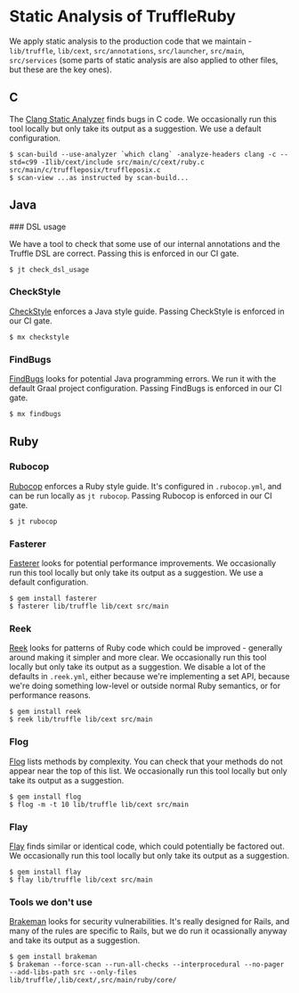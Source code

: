 # Static Analysis of TruffleRuby

We apply static analysis to the production code that we maintain -
`lib/truffle`, `lib/cext`, `src/annotations`, `src/launcher`, `src/main`,
`src/services` (some parts of static analysis are also applied to other files,
but these are the key ones).

## C

The [Clang Static Analyzer](https://clang-analyzer.llvm.org) finds bugs in C
code. We occasionally run this tool locally but only take its output as a
suggestion. We use a default configuration.

```
$ scan-build --use-analyzer `which clang` -analyze-headers clang -c --std=c99 -Ilib/cext/include src/main/c/cext/ruby.c src/main/c/truffleposix/truffleposix.c
$ scan-view ...as instructed by scan-build...
```

## Java

### DSL usage

We have a tool to check that some use of our internal annotations and the
Truffle DSL are correct. Passing this is enforced in our CI gate.

```
$ jt check_dsl_usage
```

### CheckStyle

[CheckStyle](http://checkstyle.sourceforge.net) enforces a Java style guide.
Passing CheckStyle is enforced in our CI gate.

```
$ mx checkstyle
```

### FindBugs

[FindBugs](http://findbugs.sourceforge.net) looks for potential Java
programming errors. We run it with the default Graal project configuration.
Passing FindBugs is enforced in our CI gate.

```
$ mx findbugs
```

## Ruby

### Rubocop

[Rubocop](https://github.com/rubocop-hq/rubocop) enforces a Ruby style guide.
It's configured in `.rubocop.yml`, and can be run locally as `jt rubocop`.
Passing Rubocop is enforced in our CI gate.

```
$ jt rubocop
```

### Fasterer

[Fasterer](https://github.com/DamirSvrtan/fasterer) looks for potential
performance improvements. We occasionally run this tool locally but only take
its output as a suggestion. We use a default configuration.

```
$ gem install fasterer
$ fasterer lib/truffle lib/cext src/main
```

### Reek

[Reek](https://github.com/troessner/reek) looks for patterns of Ruby code
which could be improved - generally around making it simpler and more clear.
We occasionally run this tool locally but only take its output as a
suggestion. We disable a lot of the defaults in `.reek.yml`, either because
we're implementing a set API, because we're doing something low-level or
outside normal Ruby semantics, or for performance reasons.

```
$ gem install reek
$ reek lib/truffle lib/cext src/main
```

### Flog

[Flog](http://ruby.sadi.st/Flog.html) lists methods by complexity. You can
check that your methods do not appear near the top of this list. We
occasionally run this tool locally but only take its output as a suggestion.

```
$ gem install flog
$ flog -m -t 10 lib/truffle lib/cext src/main
```

### Flay

[Flay](http://ruby.sadi.st/Flay.html) finds similar or identical code, which
could potentially be factored out. We occasionally run this tool locally but
only take its output as a suggestion.

```
$ gem install flay
$ flay lib/truffle lib/cext src/main
```

### Tools we don't use

[Brakeman](https://github.com/presidentbeef/brakeman) looks for security
vulnerabilities. It's really designed for Rails, and many of the rules are
specific to Rails, but we do run it ocassionally anyway and take its output as
a suggestion.

```
$ gem install brakeman
$ brakeman --force-scan --run-all-checks --interprocedural --no-pager --add-libs-path src --only-files lib/truffle/,lib/cext/,src/main/ruby/core/
```
